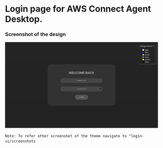 # Login page for AWS Connect Agent Desktop.

### Screenshot of the design

![alt text](./screenshots/dark-theme.png)

`Note: To refer other screenshot of the theme navigate to "login-ui/screenshots`
